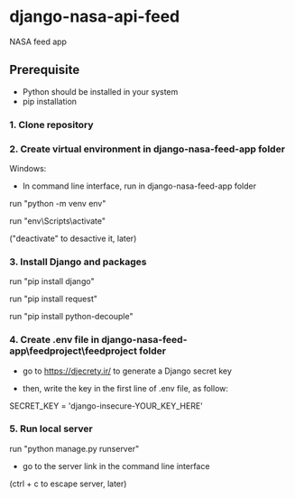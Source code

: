 # django-nasa-api-feed
NASA feed app 

## Prerequisite
- Python should be installed in your system
- pip installation

### 1. Clone repository

### 2. Create virtual environment in django-nasa-feed-app folder

Windows:

- In command line interface, run in django-nasa-feed-app folder

run "python -m venv env"

run "env\Scripts\activate"

("deactivate" to desactive it, later)

### 3. Install Django and packages

run "pip install django"

run "pip install request"

run "pip install python-decouple"

### 4. Create .env file in django-nasa-feed-app\feedproject\feedproject folder

- go to https://djecrety.ir/ to generate a Django secret key

- then, write the key in the first line of .env file, as follow: 

SECRET_KEY = 'django-insecure-YOUR_KEY_HERE'

### 5. Run local server

run  "python manage.py runserver" 

- go to the server link in the command line interface

(ctrl + c to escape server, later)

